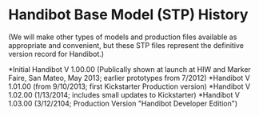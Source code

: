 Handibot Base Model (STP) History
=================================
(We will make other types of models and production files available as appropriate and convenient, but these STP files represent the definitive version record for Handibot.)

*Initial Handibot V 1.00.00 (Publically shown at launch at HIW and Marker Faire, San Mateo, May 2013; earlier prototypes from 7/2012)
*Handibot V 1.01.00 (from 9/10/2013; first Kickstarter Production version)
*Handibot V 1.02.00 (1/13/2014; includes small updates to Kickstarter)
*Handibot V 1.03.00 (3/12/2104; Production Version "Handibot Developer Edition")